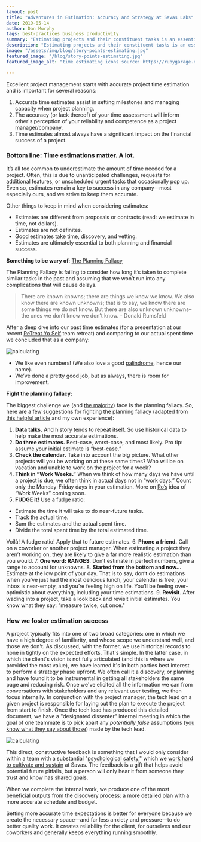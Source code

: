 ```yaml
---
layout: post
title: "Adventures in Estimation: Accuracy and Strategy at Savas Labs"
date: 2019-05-14
author: Dan Murphy
tags: best-practices business productivity
summary: "Estimating projects and their constituent tasks is an essential part of our success at Savas Labs. However, estimation is notoriously difficult to do well. We're proud of our (imperfect) track record, and share some perspective on how to do estimates better."
description: "Estimating projects and their constituent tasks is an essential part of our success at Savas Labs. However, estimation is notoriously difficult to do well. We're proud of our (imperfect) track record, and share some perspective on how to do estimates better."
image: "/assets/img/blog/story-points-estimating.jpg"
featured_image: "/blog/story-points-estimating.jpg"
featured_image_alt: "time estimating icons source: https://rubygarage.org/blog/3-reasons-to-estimate-with-story-points"

---
```

Excellent project management starts with accurate project time estimation and is important for several reasons:

1. Accurate time estimates assist in setting milestones and managing capacity when project planning.
2. The accuracy (or lack thereof) of your time assessment will inform other's perception of your reliability and competence as a project manager/company.
3. Time estimates almost always have a significant impact on the financial success of a project.

### Bottom line: Time estimations matter. A lot.

It’s all too common to underestimate the amount of time needed for a project. Often, this is due to unanticipated challenges, requests for additional features, or unscheduled urgent tasks that occasionally pop up. Even so, estimates remain a key to success in any company—most especially ours, and we strive to keep them accurate.

Other things to keep in mind when considering estimates:

* Estimates are different from proposals or contracts (read: we estimate in time, not dollars).
* Estimates are not definites.
* Good estimates take time, discovery, and vetting.
* Estimates are ultimately essential to both planning and financial success.

**Something to be wary of**: [The Planning Fallacy](https://www.fastcompany.com/90313102/how-to-get-better-at-estimating-your-time)

The Planning Fallacy is failing to consider how long it’s taken to complete similar tasks in the past and assuming that we won’t run into any complications that will cause delays.

> There are known knowns; there are things we know we know. We also know there are known unknowns; that is to say, we know there are some things we do not know. But there are also unknown unknowns–the ones we don’t know we don’t know.  <span>- Donald Rumsfeld</span>

After a deep dive into our past time estimates (for a presentation at our recent [ReTreat Yo Self](https://savaslabs.com/2019/04/08/savas-retreat-yo-self.html) team retreat) and comparing to our actual spent time we concluded that as a company:

<div class="blog-image-large">
<img alt="calculating" src="/assets/img/blog/calculating.gif">
</div>

* We like even numbers! (We also love a good [palindrome](http://en.wikipedia.org/wiki/Palindrome), hence our name).
* We’ve done a pretty good job, but as always, there is room for improvement.

**Fight the planning fallacy:**

The biggest challenge we (and [the majority](https://medium.com/specstimate/why-are-humans-so-bad-at-estimating-4b4290f83716)) face is the planning fallacy. So, here are a few suggestions for fighting the planning fallacy (adapted from [this helpful article](https://www.fastcompany.com/90313102/how-to-get-better-at-estimating-your-time) and my own experience):

1. **Data talks.** And history tends to repeat itself. So use historical data to help make the most accurate estimations.
2. **Do three estimates.** Best-case, worst-case, and most likely. Pro tip: assume your initial estimate is “best-case.”
3. **Check the calendar.** Take into account the big picture. What other projects will you be working on at these same times? Who will be on vacation and unable to work on the project for a week?
4. **Think in “Work Weeks.”** When we think of how many days we have until a project is due, we often think in actual days not in “work days.” Count only the Monday-Friday days in your estimation. More on [Ro’s](https://savaslabs.com/company/ro-wang/) idea of “Work Weeks” coming soon.
5. **FUDGE it!** Use a fudge ratio:

- Estimate the time it will take to do near-future tasks.
- Track the actual time.
- Sum the estimates and the actual spent time.
- Divide the total spent time by the total estimated time.

Voilà! A fudge ratio! Apply that to future estimates.
6. **Phone a friend.** Call on a coworker or another project manager. When estimating a project they aren’t working on, they are likely to give a far more realistic estimation than you would.
7. **One word: RANGES**. Don’t estimate in perfect numbers, give a range to account for unknowns.
8. **Started from the bottom and now...** Estimate at the low point of your day. That is to say, don’t do estimations when you’ve just had the most delicious lunch, your calendar is free, your inbox is near-empty, and you’re feeling high on life. You’ll be feeling over-optimistic about everything, including your time estimations.
9. **Revisit**. After wading into a project, take a look back and revisit initial estimates. You know what they say: “measure twice, cut once."

### How we foster estimation success

A project typically fits into one of two broad categories: one in which we have a high degree of familiarity, and whose scope we understand well, and those we don't. As discussed, with the former, we use historical records to hone in tightly on the expected efforts. That's simple. In the latter case, in which the client's vision is not fully articulated (and this is where we provided the most value), we have learned it's in both parties best interest to perform a strategy phase upfront. We often call it a discovery, or planning and have found it to be instrumental in getting all stakeholders the same page and reducing risk. Once we've elicited all the information we can from conversations with stakeholders and any relevant user testing, we then focus internally. In conjunction with the project manager, the tech lead on a given project is responsible for laying out the plan to execute the project from start to finish. Once the tech lead has produced this detailed document, we have a "designated dissenter" internal meeting in which the goal of one teammate is to pick apart any _potentially false_ assumptions ([you know what they say about those](https://www.quora.com/How-does-the-saying-about-assuming-something-go)) made by the tech lead.

<div class="blog-image">
<img alt="calculating" src="/assets/img/blog/rbg-dissent.jpg">
</div>

This direct, constructive feedback is something that I would only consider within a team with a substantial "[psychological safety](https://www.inc.com/justin-bariso/google-spent-years-studying-effective-teams-this-single-quality-contributed-most-to-their-success.html)," which we [work hard to cultivate and sustain](/company/mission-and-values/) at Savas. The feedback is a gift that helps avoid potential future pitfalls, but a person will only hear it from someone they trust and know has shared  goals.

When we complete the internal work, we produce one of the most beneficial outputs from the discovery process: a more detailed plan with a more accurate schedule and budget.

Setting more accurate time expectations is better for everyone because we create the necessary space—and far less anxiety and pressure—to do better quality work. It creates reliability for the client, for ourselves and our coworkers and generally keeps everything running smoothly.
